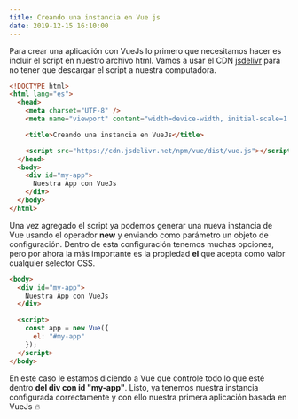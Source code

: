 ```yaml
---
title: Creando una instancia en Vue js
date: 2019-12-15 16:10:00
---
```


Para crear una aplicación con VueJs lo primero que necesitamos hacer es incluir el script en nuestro archivo html. Vamos a usar el CDN [jsdelivr](https://www.jsdelivr.com/) para no tener que descargar el script a nuestra computadora.

```html
<!DOCTYPE html>
<html lang="es">
  <head>
    <meta charset="UTF-8" />
    <meta name="viewport" content="width=device-width, initial-scale=1.0" />

    <title>Creando una instancia en VueJs</title>

    <script src="https://cdn.jsdelivr.net/npm/vue/dist/vue.js"></script>
  </head>
  <body>
    <div id="my-app">
      Nuestra App con VueJs
    </div>
  </body>
</html>
```

Una vez agregado el script ya podemos generar una nueva instancia de Vue
usando el operador **new** y enviando como parámetro un objeto de configuración.
Dentro de esta configuración tenemos muchas opciones, pero por ahora la más
importante es la propiedad **el** que acepta como valor cualquier selector CSS.

```html
<body>
  <div id="my-app">
    Nuestra App con VueJs
  </div>

  <script>
    const app = new Vue({
      el: "#my-app"
    });
  </script>
</body>
```

En este caso le estamos diciendo a Vue que controle todo lo que esté dentro **del div con id "my-app"**. Listo, ya tenemos nuestra instancia configurada correctamente y con ello nuestra primera aplicación basada en VueJs 🔥
